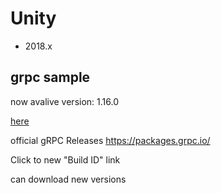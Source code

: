 # Unity

- 2018.x

## grpc sample

now avalive version: 1.16.0

[here](https://packages.grpc.io/archive/2018/10/04b78efb45ad93106f84a9293b1d21d8896ae526-c9da63ed-0f06-43e1-8601-7a5f44984fb9/index.xml)

official gRPC Releases https://packages.grpc.io/

Click to new "Build ID" link

can download new versions
